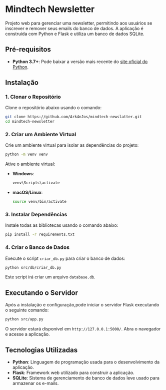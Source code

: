 # Mindtech Newsletter

Projeto web para gerenciar uma newsletter, permitindo aos usuários se inscrever e remover seus emails do banco de dados. A aplicação é construída com Python e Flask e utiliza um banco de dados SQLite.

## Pré-requisitos

- **Python 3.7+**: Pode baixar a versão mais recente do [site oficial do Python](https://www.python.org/downloads/).

## Instalação

### 1. Clonar o Repositório

Clone o repositório abaixo usando o comando:

```bash
git clone https://github.com/Ark4nJos/mindtech-newslatter.git
cd mindtech-newsletter
```

### 2. Criar um Ambiente Virtual

Crie um ambiente virtual para isolar as dependências do projeto:

```bash
python -m venv venv
```

Ative o ambiente virtual:

- **Windows**: 
  ```bash
  venv\Scripts\activate
  ```
- **macOS/Linux**: 
  ```bash
  source venv/bin/activate
  ```

### 3. Instalar Dependências

Instale todas as bibliotecas usando o comando abaixo:

```bash
pip install -r requirements.txt
```

### 4. Criar o Banco de Dados

Execute o script `criar_db.py` para criar o banco de dados:

```bash
python src/db/criar_db.py
```

Este script irá criar um arquivo `database.db`.

## Executando o Servidor

Após a instalação e configuração,pode iniciar o servidor Flask executando o seguinte comando:

```bash
python src/app.py
```

O servidor estará disponível em `http://127.0.0.1:5000/`. Abra o navegador e  acesse a aplicação.


## Tecnologias Utilizadas

- **Python**: Linguagem de programação usada para o desenvolvimento da aplicação.
- **Flask**: Framework web utilizado para construir a aplicação.
- **SQLite**: Sistema de gerenciamento de banco de dados leve usado para armazenar os e-mails.
